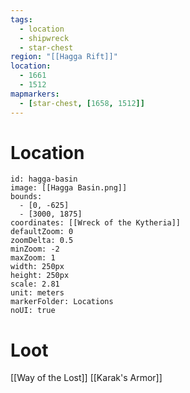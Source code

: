 ```yaml
---
tags:
  - location
  - shipwreck
  - star-chest
region: "[[Hagga Rift]]"
location:
  - 1661
  - 1512
mapmarkers:
  - [star-chest, [1658, 1512]]
---
```

# Location
```leaflet
id: hagga-basin
image: [[Hagga Basin.png]]
bounds:
  - [0, -625]
  - [3000, 1875]
coordinates: [[Wreck of the Kytheria]]
defaultZoom: 0
zoomDelta: 0.5
minZoom: -2
maxZoom: 1
width: 250px
height: 250px
scale: 2.81
unit: meters
markerFolder: Locations
noUI: true
```
# Loot
[[Way of the Lost]]
[[Karak's Armor]]